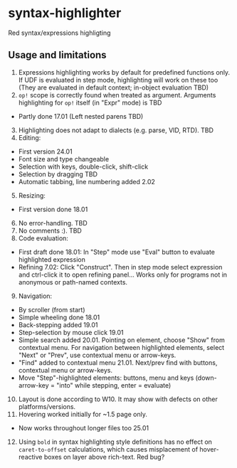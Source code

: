 # syntax-highlighter
Red syntax/expressions highligting

## Usage and limitations
1. Expressions highlighting works by default for predefined functions only. If UDF is evaluated in step mode, highlighting will work on these too (They are evaluated in default context; in-object evaluation TBD)
2. `op!` scope is correctly found when treated as argument. Arguments highlighting for `op!` itself (in "Expr" mode) is TBD
  - Partly done 17.01 (Left nested parens TBD)
3. Highlighting does not adapt to dialects (e.g. parse, VID, RTD). TBD
4. Editing:
  - First version 24.01
  - Font size and type changeable
  - Selection with keys, double-click, shift-click
  - Selection by dragging TBD
  - Automatic tabbing, line numbering added 2.02
5. Resizing:
  - First version done 18.01
6. No error-handling. TBD
7. No comments :). TBD
8. Code evaluation: 
  - First draft done 18.01: In "Step" mode use "Eval" button to evaluate highlighted expression
  - Refining 7.02: Click "Construct". Then in step mode select expression and ctrl-click it to open refining panel... Works only for programs not in anonymous or path-named contexts.
9. Navigation:
  - By scroller (from start)
  - Simple wheeling done 18.01
  - Back-stepping added 19.01
  - Step-selection by mouse click 19.01
  - Simple search added 20.01. Pointing on element, choose "Show" from contextual menu. For navigation between highlighted elements, select "Next" or "Prev", use contextual menu or arrow-keys.
  - "Find" added to contextual menu 21.01. Next/prev find with buttons, contextual menu or arrow-keys.
  - Move "Step"-highlighted elements: buttons, menu and keys (down-arrow-key = "into" while stepping, enter = evaluate) 
10. Layout is done according to W10. It may show with defects on other platforms/versions.
11. Hovering worked initially for ~1.5 page only.
  - Now works throughout longer files too 25.01
12. Using `bold` in syntax highlighting style definitions has no effect on `caret-to-offset` calculations, which causes misplacement of hover-reactive boxes on layer above rich-text. Red bug?
